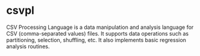 # csvpl
CSV Processing Language is a data manipulation and analysis language for CSV (comma-separated values) files. It supports data operations such as partitioning, selection, shuffling, etc. It also implements basic regression analysis routines.
